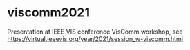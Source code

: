 # viscomm2021
Presentation at IEEE VIS conference VisComm workshop, see https://virtual.ieeevis.org/year/2021/session_w-viscomm.html
